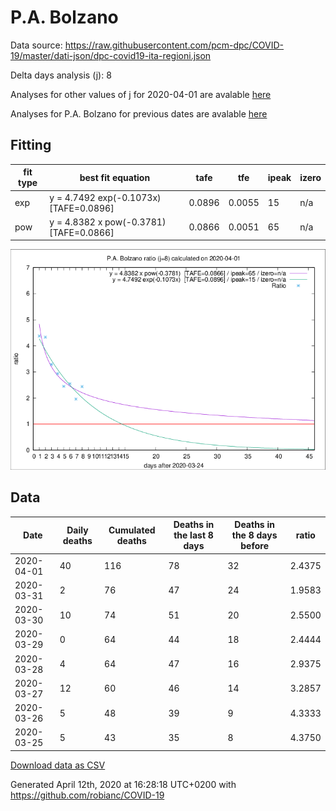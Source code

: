 # P.A. Bolzano

Data source: https://raw.githubusercontent.com/pcm-dpc/COVID-19/master/dati-json/dpc-covid19-ita-regioni.json

Delta days analysis (j): 8

Analyses for other values of j for 2020-04-01 are avalable [here](../README.md)

Analyses for P.A. Bolzano for previous dates are avalable [here](../../README.md)

## Fitting 
|fit type|best fit equation|tafe|tfe|ipeak|izero|
|-------|-----|--------|------|---|---|
|exp|y = 4.7492 exp(-0.1073x)  [TAFE=0.0896]|0.0896|0.0055|15|n/a|
|pow|y = 4.8382 x pow(-0.3781)  [TAFE=0.0866]|0.0866|0.0051|65|n/a|

![Plot](COVID-19_p.a._bolzano_j8_2020-04-01.png)

## Data
|Date|Daily deaths|Cumulated deaths|Deaths in the last 8 days|Deaths in the 8 days before|ratio|
|----|----------|-----------|-------|--------------------|-----|
|2020-04-01|40|116|78|32|2.4375|
|2020-03-31|2|76|47|24|1.9583|
|2020-03-30|10|74|51|20|2.5500|
|2020-03-29|0|64|44|18|2.4444|
|2020-03-28|4|64|47|16|2.9375|
|2020-03-27|12|60|46|14|3.2857|
|2020-03-26|5|48|39|9|4.3333|
|2020-03-25|5|43|35|8|4.3750|

[Download data as CSV](COVID-19_p.a._bolzano_j8_2020-04-01.csv)

Generated April 12th, 2020 at 16:28:18 UTC+0200 with https://github.com/robianc/COVID-19
